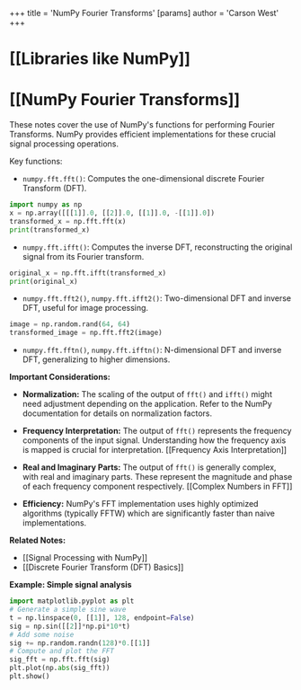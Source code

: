 +++
 title = 'NumPy Fourier Transforms'
[params]
	author = 'Carson West'
+++
# [[Libraries like NumPy]]
# [[NumPy Fourier Transforms]] 
These notes cover the use of NumPy's functions for performing Fourier Transforms.  NumPy provides efficient implementations for these crucial signal processing operations.

Key functions:

* `numpy.fft.fft()`: Computes the one-dimensional discrete Fourier Transform (DFT).
```python
import numpy as np
x = np.array([[[1]].0, [[2]].0, [[1]].0, -[[1]].0])
transformed_x = np.fft.fft(x)
print(transformed_x)
```

* `numpy.fft.ifft()`: Computes the inverse DFT, reconstructing the original signal from its Fourier transform.
```python
original_x = np.fft.ifft(transformed_x)
print(original_x)
```

* `numpy.fft.fft2()`, `numpy.fft.ifft2()`: Two-dimensional DFT and inverse DFT, useful for image processing.
```python
image = np.random.rand(64, 64)
transformed_image = np.fft.fft2(image)
```

* `numpy.fft.fftn()`, `numpy.fft.ifftn()`:  N-dimensional DFT and inverse DFT, generalizing to higher dimensions.


**Important Considerations:**

* **Normalization:**  The scaling of the output of `fft()` and `ifft()` might need adjustment depending on the application.  Refer to the NumPy documentation for details on normalization factors.

* **Frequency Interpretation:** The output of `fft()` represents the frequency components of the input signal.  Understanding how the frequency axis is mapped is crucial for interpretation. [[Frequency Axis Interpretation]]

* **Real and Imaginary Parts:** The output of `fft()` is generally complex, with real and imaginary parts.  These represent the magnitude and phase of each frequency component respectively. [[Complex Numbers in FFT]]

* **Efficiency:** NumPy's FFT implementation uses highly optimized algorithms (typically FFTW) which are significantly faster than naive implementations.

**Related Notes:**

* [[Signal Processing with NumPy]]
* [[Discrete Fourier Transform (DFT) Basics]]

**Example: Simple signal analysis**

```python
import matplotlib.pyplot as plt
# Generate a simple sine wave
t = np.linspace(0, [[1]], 128, endpoint=False)
sig = np.sin([[2]]*np.pi*10*t)
# Add some noise
sig += np.random.randn(128)*0.[[1]]
# Compute and plot the FFT
sig_fft = np.fft.fft(sig)
plt.plot(np.abs(sig_fft))
plt.show()
```
